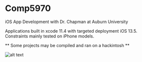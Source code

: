 # Comp5970
iOS App Development with Dr. Chapman at Auburn University

Applications built in xcode 11.4 with targeted deployment iOS 13.5.
Constraints mainly tested on iPhone models.

** Some projects may be compiled and ran on a hackintosh **

![alt text](https://github.com/MatthewBentz/Comp5970/blob/Assignment1a-mlb0119/Assignment1a-mlb0119/Assets.xcassets/AppIcon.appiconset/180.png/180.png?raw=true)

